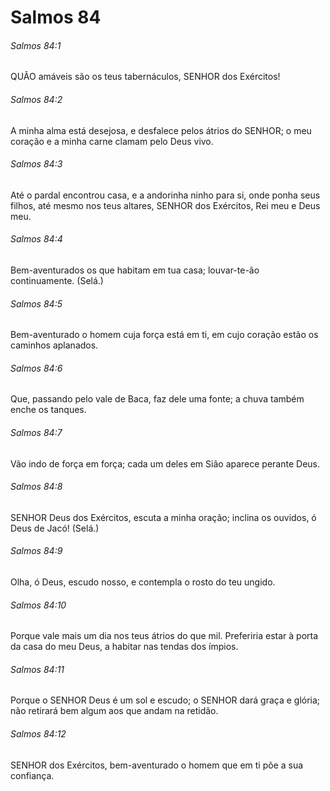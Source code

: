 # Salmos 84

###### Salmos 84:1

QUÃO amáveis são os teus tabernáculos, SENHOR dos Exércitos!

###### Salmos 84:2

A minha alma está desejosa, e desfalece pelos átrios do SENHOR; o meu coração e a minha carne clamam pelo Deus vivo.

###### Salmos 84:3

Até o pardal encontrou casa, e a andorinha ninho para si, onde ponha seus filhos, até mesmo nos teus altares, SENHOR dos Exércitos, Rei meu e Deus meu.

###### Salmos 84:4

Bem-aventurados os que habitam em tua casa; louvar-te-ão continuamente. (Selá.)

###### Salmos 84:5

Bem-aventurado o homem cuja força está em ti, em cujo coração estão os caminhos aplanados.

###### Salmos 84:6

Que, passando pelo vale de Baca, faz dele uma fonte; a chuva também enche os tanques.

###### Salmos 84:7

Vão indo de força em força; cada um deles em Sião aparece perante Deus.

###### Salmos 84:8

SENHOR Deus dos Exércitos, escuta a minha oração; inclina os ouvidos, ó Deus de Jacó! (Selá.)

###### Salmos 84:9

Olha, ó Deus, escudo nosso, e contempla o rosto do teu ungido.

###### Salmos 84:10

Porque vale mais um dia nos teus átrios do que mil. Preferiria estar à porta da casa do meu Deus, a habitar nas tendas dos ímpios.

###### Salmos 84:11

Porque o SENHOR Deus é um sol e escudo; o SENHOR dará graça e glória; não retirará bem algum aos que andam na retidão.

###### Salmos 84:12

SENHOR dos Exércitos, bem-aventurado o homem que em ti põe a sua confiança.

